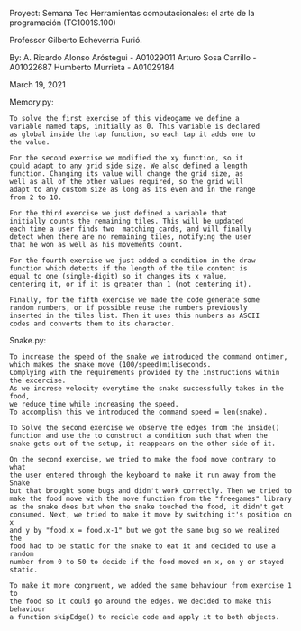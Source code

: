 
Proyect: Semana Tec Herramientas computacionales: el arte de la programación (TC1001S.100)

Professor Gilberto Echeverría Furió.

By:
A. Ricardo Alonso Aróstegui - A01029011
Arturo Sosa Carrillo - A01022687
Humberto Murrieta - A01029184


March 19, 2021

Memory.py:

    To solve the first exercise of this videogame we define a
    variable named taps, initially as 0. This variable is declared
    as global inside the tap function, so each tap it adds one to
    the value.

    For the second exercise we modified the xy function, so it
    could adapt to any grid side size. We also defined a length
    function. Changing its value will change the grid size, as
    well as all of the other values required, so the grid will
    adapt to any custom size as long as its even and in the range  
    from 2 to 10.

    For the third exercise we just defined a variable that
    initially counts the remaining tiles. This will be updated
    each time a user finds two  matching cards, and will finally
    detect when there are no remaining tiles, notifying the user
    that he won as well as his movements count.

    For the fourth exercise we just added a condition in the draw
    function which detects if the length of the tile content is
    equal to one (single-digit) so it changes its x value,
    centering it, or if it is greater than 1 (not centering it).

    Finally, for the fifth exercise we made the code generate some
    random numbers, or if possible reuse the numbers previously
    inserted in the tiles list. Then it uses this numbers as ASCII
    codes and converts them to its character.

Snake.py:

    To increase the speed of the snake we introduced the command ontimer, 
    which makes the snake move (100/speed)miliseconds. 
    Complying with the requirements provided by the instructions within the excercise.
    As we increse velocity everytime the snake successfully takes in the food, 
    we reduce time while increasing the speed. 
    To accomplish this we introduced the command speed = len(snake). 

    To Solve the second exercise we observe the edges from the inside()
    function and use the to construct a condition such that when the
    snake gets out of the setup, it reappears on the other side of it.

    On the second exercise, we tried to make the food move contrary to what
    the user entered through the keyboard to make it run away from the Snake
    but that brought some bugs and didn't work correctly. Then we tried to
    make the food move with the move function from the "freegames" library
    as the snake does but when the snake touched the food, it didn't get
    consumed. Next, we tried to make it move by switching it's position on x
    and y by "food.x = food.x-1" but we got the same bug so we realized the
    food had to be static for the snake to eat it and decided to use a random
    number from 0 to 50 to decide if the food moved on x, on y or stayed static.

    To make it more congruent, we added the same behaviour from exercise 1 to
    the food so it could go around the edges. We decided to make this behaviour
    a function skipEdge() to recicle code and apply it to both objects.
